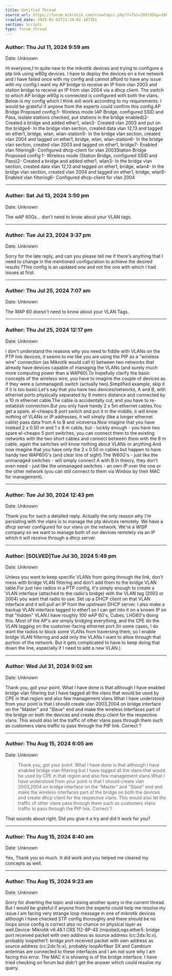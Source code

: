 ```yaml
---
title: Untitled Thread
source_url: https://forum.mikrotik.com/viewtopic.php?f=7&t=209192&p=1088500#p1088500
crawled_date: 2025-02-02T22:24:02.107301
section: Scripts
type: forum_thread
---
```


### Author: Thu Jul 11, 2024 9:59 am
Date: Unknown

Hi everyone,I'm quite new to the mikrotik devices and trying to configure a ptp link using w60g devices. I have to deploy the devices on a live network and I have failed once with my config and cannot afford to have any issue with my config.I want my AP bridge to receive an IP from vlan 2003 and station bridge to receive an IP from vlan 2004 via a dhcp client. The switch to which AP bridge w60g is connected is configured with both the vlans. Below is my config which I think will work according to my requirements. I would be grateful if anyone from the experts could confirm this config.AP Bridge Proposed config:1- Wireless mode (AP Bridge, configured SSID and Pass, isolate stations checked, put stations in the bridge enabled)2- Created a bridge and added ether1, wlan3- Created vlan 2003 and put on the bridge4- In the bridge vlan section, created data vlan 12,13 and tagged on ether1, bridge, wlan, wlan-station5- In the bridge vlan section, created vlan 2004 and tagged on ether1, bridge, wlan, wlan-station6- In the bridge vlan section, created vlan 2003 and tagged on ether1, bridge7- Enabled vlan filtering8- Configured dhcp-client for vlan 2003Station Bridge Proposed config:1- Wireless mode (Station Bridge, configured SSID and Pass)2- Created a bridge and added ether1, wlan3- In the bridge vlan section, created data vlan 12,13 and tagged on ether1, bridge, wlan4- In the bridge vlan section, created vlan 2004 and tagged on ether1, bridge, wlan5- Enabled vlan filtering6- Configured dhcp-client for vlan 2004


---
### Author: Sat Jul 13, 2024 3:50 pm
Date: Unknown

The wAP 60Gs... don't need to know about your VLAN tags.


---
### Author: Tue Jul 23, 2024 3:37 pm
Date: Unknown

Sorry for the late reply, and can you please tell me if there's anything that I need to change in the mentioned configuration to achieve the desired results ?This config is an updated one and not the one with which I had issues at first.


---
### Author: Thu Jul 25, 2024 7:07 am
Date: Unknown

The WAP 60 doesn't need to know about your VLAN Tags.


---
### Author: Thu Jul 25, 2024 12:17 pm
Date: Unknown

I don't understand the reasons why you need to fiddle with VLANs on the PTP link devices, it seems to me like you are using the PtP as a "wireless wire" connection (as Mikrotik would call it) between two networks that already have devices capable of managing the VLANs (and surely much more computing power than a WAP60).To hopefully clarify the basic concepts of the wireless wire, you have to imagine the couple of devices as if they were a (unmanaged) switch (actually two).Simplified example, skip it if it is too basic:Let's say that you have two devices/networks, A and B,  with ethernet ports physically separated by 9 meters distance and connected by a 10 m ethernet cable.The cable is accidentally cut, and you have to re-establish connection.But you only have handy 2 x 5m ethernet cables.You get a spare, el-cheapo 8 port switch and put it in the middle, it will know nothing of VLANs or IP addresses, it will simply (like a longer ethernet cable) pass data from A to B and viceversa.Now imagine that you have instead 2 x 0.50 m and 1 x 8 m cable, but - luckily enough - you have two spare el-cheapo 5 port switches, you can connect them to the existing networks with the two short cables and connect between them with the 8 m cable, again the switches will know nothing about VLANs or anything.And now imagine that you have only the 2 x 0.50 m cables but happen to have handy two WAP60G's (and clear line of sight).The W60G's - just like the unmanaged switches - will simply connect A with B.In theory, they don't even need - just like the unmanaged switches - an own IP over the one or the other network (you can still connect to them via Winbox by their MAC for management).


---
### Author: Tue Jul 30, 2024 12:43 pm
Date: Unknown

Thank you for such a detailed reply. Actually the only reason why I'm persisting with the vlans is to manage the ptp devices remotely. We have a dhcp server configured for our vlans on the network. We're a WISP company so we want to manage both of our devices remotely via an IP which it will receive through a dhcp server.


---
### Author: [SOLVED]Tue Jul 30, 2024 5:49 pm
Date: Unknown

Unless you want to keep specific VLANs from going through the link, don't mess with bridge VLAN filtering and don't add them to the bridge VLAN table.For just two radios in a PTP config, it's simply enough to create a VLAN interface (attached to the radio's bridge) with the VLAN tag (2003 or 2004) you want that radio to use. Set up a DHCP client on that VLAN interface and it will pull an IP from the upstream DHCP server.  I also make a backup VLAN interface tagged to ether1 so I can get into it on a known IP on that "hidden" VLAN.I have roughly 100 wAP 60's, Cubes, LHG60's doing this. Most of the AP's are simply bridging everything, and the CPE do the VLAN tagging on the customer-facing ethernet port.(In some cases, I do want the radios to block some VLANs from traversing them, so I enable bridge VLAN filtering and add only the VLANs I want to allow through that portion of the network. But it gets complicated to have to keep doing that down the line, especially if I need to add a new VLAN.)


---
### Author: Wed Jul 31, 2024 9:02 am
Date: Unknown

Thank you, got your point. What I have done is that although I have enabled bridge vlan filtering but I have tagged all the vlans that would be used by CPE in that region and also few management vlans.What I have understood from your point is that I should create vlan 2003,2004 on bridge interface on the "Master" and "Slave" end and make the wireless interfaces part of the bridge on both the devices and create dhcp client for the respective vlans. This would also let the traffic of other vlans pass through them such as customers vlans traffic to pass through the PtP link. Correct ?


---
### Author: Thu Aug 15, 2024 6:05 am
Date: Unknown

> Thank you, got your point. What I have done is that although I have enabled bridge vlan filtering but I have tagged all the vlans that would be used by CPE in that region and also few management vlans.What I have understood from your point is that I should create vlan 2003,2004 on bridge interface on the "Master" and "Slave" end and make the wireless interfaces part of the bridge on both the devices and create dhcp client for the respective vlans. This would also let the traffic of other vlans pass through them such as customers vlans traffic to pass through the PtP link. Correct ?

That sounds about right.  Did you give it a try and did it work for you?


---
### Author: Thu Aug 15, 2024 8:40 am
Date: Unknown

Yes, Thank you so much. It did work and you helped me cleared my concepts as well.


---
### Author: Thu Aug 15, 2024 9:23 am
Date: Unknown

Sorry for diverting the topic and raising another query in the current thread. But I would be grateful if anyone from the experts could help me resolve my issue.I am facing very strange loop message in one of mikrotik devices although I have checked STP config thoroughly and there should be no loops since config is correct also no chance on physical layer as well.Device: Mikrotik v6.48.1 CRS 112-8P-4S (mipsbe)Logs:ether5: bridge port received packet with own address as source address (cc:2dx:1c:x), probably loopether1: bridge port received packet with own address as source address (cc:2dx:1c:x), probably loopAirfiber 5X and Cambium antennas are connected to these interfaces and I am not sure why I am facing this error. The MAC it is showing is of the bridge interface. I have tried checking on forum but didn't get the answer which could resolve my query.

